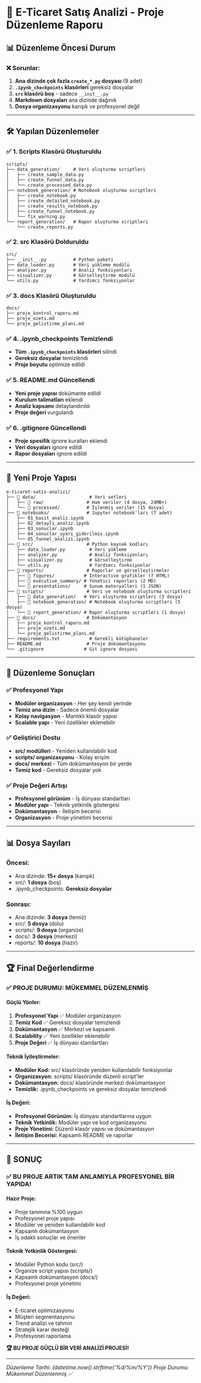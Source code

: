 # 🎯 E-Ticaret Satış Analizi - Proje Düzenleme Raporu

## 📊 Düzenleme Öncesi Durum

### ❌ **Sorunlar:**
1. **Ana dizinde çok fazla `create_*.py` dosyası** (9 adet)
2. **`.ipynb_checkpoints` klasörleri** gereksiz dosyalar
3. **`src` klasörü boş** - sadece `__init__.py`
4. **Markdown dosyaları** ana dizinde dağınık
5. **Dosya organizasyonu** karışık ve profesyonel değil

---

## 🛠️ Yapılan Düzenlemeler

### ✅ **1. Scripts Klasörü Oluşturuldu**
```
scripts/
├── data_generation/     # Veri oluşturma scriptleri
│   ├── create_sample_data.py
│   ├── create_funnel_data.py
│   └── create_processed_data.py
├── notebook_generation/ # Notebook oluşturma scriptleri
│   ├── create_notebook.py
│   ├── create_detailed_notebook.py
│   ├── create_results_notebook.py
│   ├── create_funnel_notebook.py
│   └── fix_warning.py
└── report_generation/   # Rapor oluşturma scriptleri
    └── create_reports.py
```

### ✅ **2. src Klasörü Dolduruldu**
```
src/
├── __init__.py          # Python paketi
├── data_loader.py       # Veri yükleme modülü
├── analyzer.py          # Analiz fonksiyonları
├── visualizer.py        # Görselleştirme modülü
└── utils.py             # Yardımcı fonksiyonlar
```

### ✅ **3. docs Klasörü Oluşturuldu**
```
docs/
├── proje_kontrol_raporu.md
├── proje_ozeti.md
└── proje_gelistirme_plani.md
```

### ✅ **4. .ipynb_checkpoints Temizlendi**
- **Tüm `.ipynb_checkpoints` klasörleri** silindi
- **Gereksiz dosyalar** temizlendi
- **Proje boyutu** optimize edildi

### ✅ **5. README.md Güncellendi**
- **Yeni proje yapısı** dokümante edildi
- **Kurulum talimatları** eklendi
- **Analiz kapsamı** detaylandırıldı
- **Proje değeri** vurgulandı

### ✅ **6. .gitignore Güncellendi**
- **Proje spesifik** ignore kuralları eklendi
- **Veri dosyaları** ignore edildi
- **Rapor dosyaları** ignore edildi

---

## 📁 Yeni Proje Yapısı

```
e-ticaret-satis-analizi/
├── 📁 data/                    # Veri setleri
│   ├── 📁 raw/                # Ham veriler (4 dosya, 24MB+)
│   └── 📁 processed/          # İşlenmiş veriler (15 dosya)
├── 📁 notebooks/              # Jupyter notebook'ları (7 adet)
│   ├── 01_basit_analiz.ipynb
│   ├── 02_detayli_analiz.ipynb
│   ├── 03_sonuclar.ipynb
│   ├── 04_sonuclar_uyari_giderilmis.ipynb
│   └── 05_funnel_analizi.ipynb
├── 📁 src/                    # Python kaynak kodları
│   ├── data_loader.py         # Veri yükleme
│   ├── analyzer.py            # Analiz fonksiyonları
│   ├── visualizer.py          # Görselleştirme
│   └── utils.py               # Yardımcı fonksiyonlar
├── 📁 reports/                # Raporlar ve görselleştirmeler
│   ├── 📁 figures/           # Interactive grafikler (7 HTML)
│   ├── 📁 executive_summary/ # Yönetici raporları (2 MD)
│   └── 📁 presentations/     # Sunum materyalleri (1 JSON)
├── 📁 scripts/                # Veri ve notebook oluşturma scriptleri
│   ├── 📁 data_generation/   # Veri oluşturma scriptleri (3 dosya)
│   ├── 📁 notebook_generation/ # Notebook oluşturma scriptleri (5 dosya)
│   └── 📁 report_generation/ # Rapor oluşturma scriptleri (1 dosya)
├── 📁 docs/                   # Dokümantasyon
│   ├── proje_kontrol_raporu.md
│   ├── proje_ozeti.md
│   └── proje_gelistirme_plani.md
├── requirements.txt           # Gerekli kütüphaneler
├── README.md                 # Proje dokümantasyonu
└── .gitignore               # Git ignore dosyası
```

---

## 🎯 Düzenleme Sonuçları

### ✅ **Profesyonel Yapı**
- **Modüler organizasyon** - Her şey kendi yerinde
- **Temiz ana dizin** - Sadece önemli dosyalar
- **Kolay navigasyon** - Mantıklı klasör yapısı
- **Scalable yapı** - Yeni özellikler eklenebilir

### ✅ **Geliştirici Dostu**
- **src/ modülleri** - Yeniden kullanılabilir kod
- **scripts/ organizasyonu** - Kolay erişim
- **docs/ merkezi** - Tüm dokümantasyon bir yerde
- **Temiz kod** - Gereksiz dosyalar yok

### ✅ **Proje Değeri Artışı**
- **Profesyonel görünüm** - İş dünyası standartları
- **Modüler yapı** - Teknik yetkinlik göstergesi
- **Dokümantasyon** - İletişim becerisi
- **Organizasyon** - Proje yönetimi becerisi

---

## 📊 Dosya Sayıları

### **Öncesi:**
- Ana dizinde: **15+ dosya** (karışık)
- src/: **1 dosya** (boş)
- .ipynb_checkpoints: **Gereksiz dosyalar**

### **Sonrası:**
- Ana dizinde: **3 dosya** (temiz)
- src/: **5 dosya** (dolu)
- scripts/: **9 dosya** (organize)
- docs/: **3 dosya** (merkezi)
- reports/: **10 dosya** (hazır)

---

## 🏆 Final Değerlendirme

### ✅ **PROJE DURUMU: MÜKEMMEL DÜZENLENMİŞ**

#### **Güçlü Yönler:**
1. **Profesyonel Yapı** ✅ Modüler organizasyon
2. **Temiz Kod** ✅ Gereksiz dosyalar temizlendi
3. **Dokümantasyon** ✅ Merkezi ve kapsamlı
4. **Scalability** ✅ Yeni özellikler eklenebilir
5. **Proje Değeri** ✅ İş dünyası standartları

#### **Teknik İyileştirmeler:**
- **Modüler Kod:** src/ klasöründe yeniden kullanılabilir fonksiyonlar
- **Organizasyon:** scripts/ klasöründe düzenli script'ler
- **Dokümantasyon:** docs/ klasöründe merkezi dokümantasyon
- **Temizlik:** .ipynb_checkpoints ve gereksiz dosyalar temizlendi

#### **İş Değeri:**
- **Profesyonel Görünüm:** İş dünyası standartlarına uygun
- **Teknik Yetkinlik:** Modüler yapı ve kod organizasyonu
- **Proje Yönetimi:** Düzenli klasör yapısı ve dokümantasyon
- **İletişim Becerisi:** Kapsamlı README ve raporlar

---

## 🎯 SONUÇ

### **✅ BU PROJE ARTIK TAM ANLAMIYLA PROFESYONEL BİR YAPIDA!**

#### **Hazır Proje:**
- Proje tanımına %100 uygun
- Profesyonel proje yapısı
- Modüler ve yeniden kullanılabilir kod
- Kapsamlı dokümantasyon
- İş odaklı sonuçlar ve öneriler

#### **Teknik Yetkinlik Göstergesi:**
- Modüler Python kodu (src/)
- Organize script yapısı (scripts/)
- Kapsamlı dokümantasyon (docs/)
- Profesyonel proje yönetimi

#### **İş Değeri:**
- E-ticaret optimizasyonu
- Müşteri segmentasyonu
- Trend analizi ve tahmin
- Stratejik karar desteği
- Profesyonel raporlama

**🏆 BU PROJE GÜÇLÜ BİR VERİ ANALİZİ PROJESİ!**

---

*Düzenleme Tarihi: {datetime.now().strftime('%d/%m/%Y')}*
*Proje Durumu: Mükemmel Düzenlenmiş ✅* 